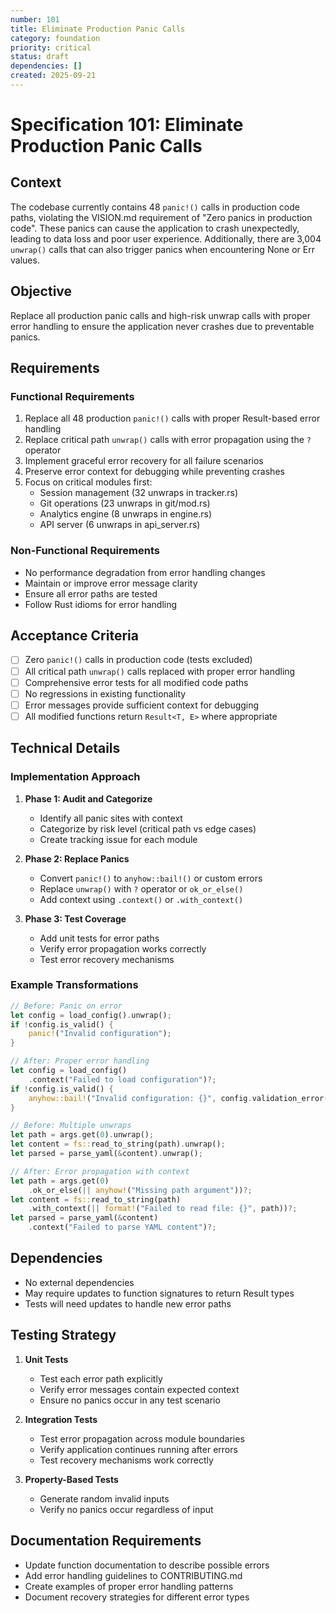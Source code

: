 ```yaml
---
number: 101
title: Eliminate Production Panic Calls
category: foundation
priority: critical
status: draft
dependencies: []
created: 2025-09-21
---
```


# Specification 101: Eliminate Production Panic Calls

## Context

The codebase currently contains 48 `panic!()` calls in production code paths, violating the VISION.md requirement of "Zero panics in production code". These panics can cause the application to crash unexpectedly, leading to data loss and poor user experience. Additionally, there are 3,004 `unwrap()` calls that can also trigger panics when encountering None or Err values.

## Objective

Replace all production panic calls and high-risk unwrap calls with proper error handling to ensure the application never crashes due to preventable panics.

## Requirements

### Functional Requirements

1. Replace all 48 production `panic!()` calls with proper Result-based error handling
2. Replace critical path `unwrap()` calls with error propagation using the `?` operator
3. Implement graceful error recovery for all failure scenarios
4. Preserve error context for debugging while preventing crashes
5. Focus on critical modules first:
   - Session management (32 unwraps in tracker.rs)
   - Git operations (23 unwraps in git/mod.rs)
   - Analytics engine (8 unwraps in engine.rs)
   - API server (6 unwraps in api_server.rs)

### Non-Functional Requirements

- No performance degradation from error handling changes
- Maintain or improve error message clarity
- Ensure all error paths are tested
- Follow Rust idioms for error handling

## Acceptance Criteria

- [ ] Zero `panic!()` calls in production code (tests excluded)
- [ ] All critical path `unwrap()` calls replaced with proper error handling
- [ ] Comprehensive error tests for all modified code paths
- [ ] No regressions in existing functionality
- [ ] Error messages provide sufficient context for debugging
- [ ] All modified functions return `Result<T, E>` where appropriate

## Technical Details

### Implementation Approach

1. **Phase 1: Audit and Categorize**
   - Identify all panic sites with context
   - Categorize by risk level (critical path vs edge cases)
   - Create tracking issue for each module

2. **Phase 2: Replace Panics**
   - Convert `panic!()` to `anyhow::bail!()` or custom errors
   - Replace `unwrap()` with `?` operator or `ok_or_else()`
   - Add context using `.context()` or `.with_context()`

3. **Phase 3: Test Coverage**
   - Add unit tests for error paths
   - Verify error propagation works correctly
   - Test error recovery mechanisms

### Example Transformations

```rust
// Before: Panic on error
let config = load_config().unwrap();
if !config.is_valid() {
    panic!("Invalid configuration");
}

// After: Proper error handling
let config = load_config()
    .context("Failed to load configuration")?;
if !config.is_valid() {
    anyhow::bail!("Invalid configuration: {}", config.validation_error());
}
```

```rust
// Before: Multiple unwraps
let path = args.get(0).unwrap();
let content = fs::read_to_string(path).unwrap();
let parsed = parse_yaml(&content).unwrap();

// After: Error propagation with context
let path = args.get(0)
    .ok_or_else(|| anyhow!("Missing path argument"))?;
let content = fs::read_to_string(path)
    .with_context(|| format!("Failed to read file: {}", path))?;
let parsed = parse_yaml(&content)
    .context("Failed to parse YAML content")?;
```

## Dependencies

- No external dependencies
- May require updates to function signatures to return Result types
- Tests will need updates to handle new error paths

## Testing Strategy

1. **Unit Tests**
   - Test each error path explicitly
   - Verify error messages contain expected context
   - Ensure no panics occur in any test scenario

2. **Integration Tests**
   - Test error propagation across module boundaries
   - Verify application continues running after errors
   - Test recovery mechanisms work correctly

3. **Property-Based Tests**
   - Generate random invalid inputs
   - Verify no panics occur regardless of input

## Documentation Requirements

- Update function documentation to describe possible errors
- Add error handling guidelines to CONTRIBUTING.md
- Create examples of proper error handling patterns
- Document recovery strategies for different error types